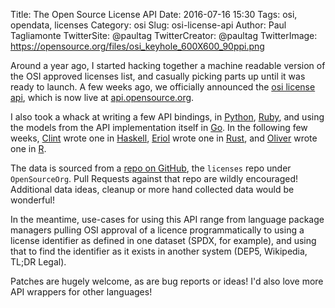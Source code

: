 Title: The Open Source License API
Date: 2016-07-16 15:30
Tags: osi, opendata, licenses
Category: osi
Slug: osi-license-api
Author: Paul Tagliamonte
TwitterSite: @paultag
TwitterCreator: @paultag
TwitterImage: https://opensource.org/files/osi_keyhole_600X600_90ppi.png

Around a year ago, I started hacking together a machine readable version
of the OSI approved licenses list, and casually picking parts up until it
was ready to launch. A few weeks ago, we officially announced
the [osi license api](https://opensource.org/node/822), which is now
live at [api.opensource.org](https://api.opensource.org/).

I also took a whack at writing a few API bindings, in
[Python](https://github.com/opensourceorg/python-opensource),
[Ruby](https://github.com/opensourceorg/ruby-opensourceapi),
and using the models from the API implementation itself in
[Go](https://github.com/OpenSourceOrg/api/tree/master/client). In the following
few weeks, [Clint](https://github.com/clinty) wrote one in [Haskell](https://github.com/OpenSourceOrg/haskell-opensource),
[Eriol](https://mornie.org/) wrote one in [Rust](https://github.com/opensourceorg/rust-opensource),
and [Oliver](https://ironholds.org/) wrote one in [R](https://cran.r-project.org/web/packages/osi/).

The data is sourced from a [repo on GitHub](https://github.com/opensourceorg/licenses),
the `licenses` repo under `OpenSourceOrg`. Pull Requests against that repo are
wildly encouraged! Additional data ideas, cleanup or more hand collected data
would be wonderful!

In the meantime, use-cases for using this API range from language package
managers pulling OSI approval of a licence programmatically to using a license
identifier as defined in one dataset (SPDX, for example), and using that
to find the identifier as it exists in another system (DEP5, Wikipedia,
TL;DR Legal).

Patches are hugely welcome, as are bug reports or ideas! I'd also love more
API wrappers for other languages!
